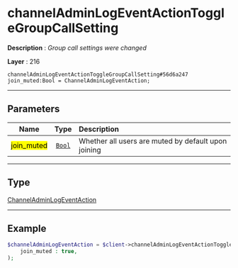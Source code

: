 # channelAdminLogEventActionToggleGroupCallSetting

**Description** : *Group call settings were changed*

**Layer** : 216

```tl
channelAdminLogEventActionToggleGroupCallSetting#56d6a247 join_muted:Bool = ChannelAdminLogEventAction;
```

---

## Parameters

| Name | Type | Description |
| :---: | :---: | :--- |
| <mark>join_muted</mark> | [`Bool`](type/Bool) | Whether all users are muted by default upon joining |

---

## Type

[ChannelAdminLogEventAction](type/ChannelAdminLogEventAction)

---

## Example

```php
$channelAdminLogEventAction = $client->channelAdminLogEventActionToggleGroupCallSetting(
	join_muted : true,
);
```